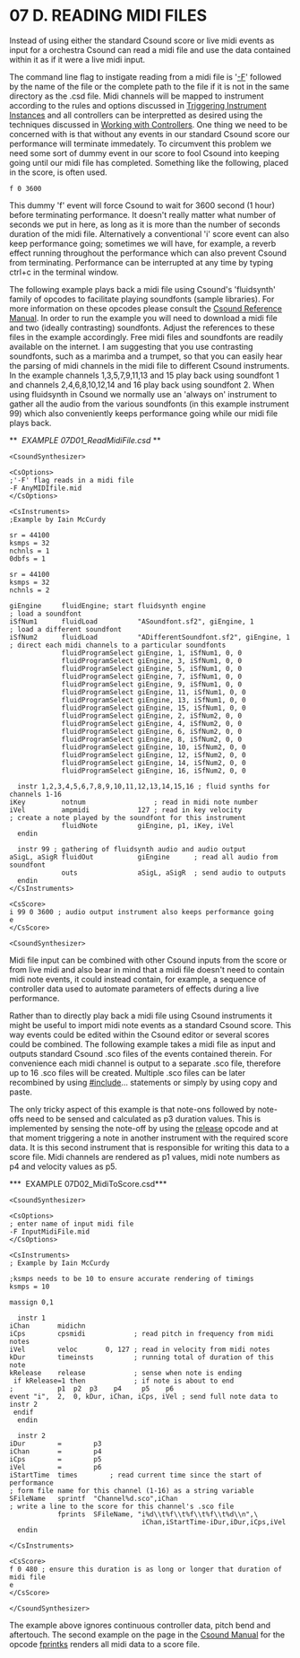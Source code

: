 07 D. READING MIDI FILES
========================

Instead of using either the standard Csound score or live midi events as
input for a orchestra Csound can read a midi file and use the data
contained within it as if it were a live midi input.

The command line flag to instigate reading from a midi file is
\'[-F](https://csound.com/docs/manual/CommandFlags.html#FlagsMinusUpperF)\'
followed by the name of the file or the complete path to the file if it
is not in the same directory as the .csd file. Midi channels will be
mapped to instrument according to the rules and options discussed in
[Triggering Instrument
Instances](http://en.flossmanuals.net/bin/view/Csound/Triggering%20Instrument%20Instances)
and all controllers can be interpretted as desired using the techniques
discussed in [Working with
Controllers](http://en.flossmanuals.net/bin/view/Csound/WORKINGWITHCONTROLLERS).
One thing we need to be concerned with is that without any events in our
standard Csound score our performance will terminate immedately. To
circumvent this problem we need some sort of dummy event in our score to
fool Csound into keeping going until our midi file has completed.
Something like the following, placed in the score, is often used.

    f 0 3600

This dummy \'f\' event will force Csound to wait for 3600 second (1
hour) before terminating performance. It doesn\'t really matter what
number of seconds we put in here, as long as it is more than the number
of seconds duration of the midi file. Alternatively a conventional \'i\'
score event can also keep performance going; sometimes we will have, for
example, a reverb effect running throughout the performance which can
also prevent Csound from terminating. Performance can be interrupted at
any time by typing ctrl+c in the terminal window. 

The following example plays back a midi file using Csound\'s
\'fluidsynth\' family of opcodes to facilitate playing soundfonts
(sample libraries). For more information on these opcodes please consult
the [Csound Reference
Manual](https://csound.com/docs/manual/index.html). In order to run
the example you will need to download a midi file and two (ideally
contrasting) soundfonts. Adjust the references to these files in the
example accordingly. Free midi files and soundfonts are readily
available on the internet. I am suggesting that you use contrasting
soundfonts, such as a marimba and a trumpet, so that you can easily hear
the parsing of midi channels in the midi file to different Csound
instruments. In the example channels 1,3,5,7,9,11,13 and 15 play back
using soundfont 1 and channels 2,4,6,8,10,12,14 and 16 play back using
soundfont 2. When using fluidsynth in Csound we normally use an \'always
on\' instrument to gather all the audio from the various soundfonts (in
this example instrument 99) which also conveniently keeps performance
going while our midi file plays back.

**  *EXAMPLE 07D01\_ReadMidiFile.csd* **

    <CsoundSynthesizer>

    <CsOptions>
    ;'-F' flag reads in a midi file
    -F AnyMIDIfile.mid
    </CsOptions>

    <CsInstruments>
    ;Example by Iain McCurdy

    sr = 44100
    ksmps = 32
    nchnls = 1
    0dbfs = 1

    sr = 44100
    ksmps = 32
    nchnls = 2

    giEngine     fluidEngine; start fluidsynth engine
    ; load a soundfont
    iSfNum1      fluidLoad          "ASoundfont.sf2", giEngine, 1
    ; load a different soundfont
    iSfNum2      fluidLoad          "ADifferentSoundfont.sf2", giEngine, 1
    ; direct each midi channels to a particular soundfonts
                 fluidProgramSelect giEngine, 1, iSfNum1, 0, 0
                 fluidProgramSelect giEngine, 3, iSfNum1, 0, 0
                 fluidProgramSelect giEngine, 5, iSfNum1, 0, 0
                 fluidProgramSelect giEngine, 7, iSfNum1, 0, 0
                 fluidProgramSelect giEngine, 9, iSfNum1, 0, 0
                 fluidProgramSelect giEngine, 11, iSfNum1, 0, 0
                 fluidProgramSelect giEngine, 13, iSfNum1, 0, 0
                 fluidProgramSelect giEngine, 15, iSfNum1, 0, 0
                 fluidProgramSelect giEngine, 2, iSfNum2, 0, 0
                 fluidProgramSelect giEngine, 4, iSfNum2, 0, 0
                 fluidProgramSelect giEngine, 6, iSfNum2, 0, 0
                 fluidProgramSelect giEngine, 8, iSfNum2, 0, 0
                 fluidProgramSelect giEngine, 10, iSfNum2, 0, 0
                 fluidProgramSelect giEngine, 12, iSfNum2, 0, 0
                 fluidProgramSelect giEngine, 14, iSfNum2, 0, 0
                 fluidProgramSelect giEngine, 16, iSfNum2, 0, 0

      instr 1,2,3,4,5,6,7,8,9,10,11,12,13,14,15,16 ; fluid synths for channels 1-16
    iKey         notnum                 ; read in midi note number
    iVel         ampmidi            127 ; read in key velocity
    ; create a note played by the soundfont for this instrument
                 fluidNote          giEngine, p1, iKey, iVel
      endin

      instr 99 ; gathering of fluidsynth audio and audio output
    aSigL, aSigR fluidOut           giEngine      ; read all audio from soundfont
                 outs               aSigL, aSigR  ; send audio to outputs
      endin
    </CsInstruments>

    <CsScore>
    i 99 0 3600 ; audio output instrument also keeps performance going
    e
    </CsScore>

    <CsoundSynthesizer>

Midi file input can be combined with other Csound inputs from the score
or from live midi and also bear in mind that a midi file doesn\'t need
to contain midi note events, it could instead contain, for example, a
sequence of controller data used to automate parameters of effects
during a live performance.

Rather than to directly play back a midi file using Csound instruments
it might be useful to import midi note events as a standard Csound
score. This way events could be edited within the Csound editor or
several scores could be combined. The following example takes a midi
file as input and outputs standard Csound .sco files of the events
contained therein. For convenience each midi channel is output to a
separate .sco file, therefore up to 16 .sco files will be created.
Multiple .sco files can be later recombined by using
[\#include](https://csound.com/docs/manual/include.html)\...
statements or simply by using copy and paste.

The only tricky aspect of this example is that note-ons followed by
note-offs need to be sensed and calculated as p3 duration values. This
is implemented by sensing the note-off by using the
[release](https://csound.com/docs/manual/release.html) opcode and at
that moment triggering a note in another instrument with the required
score data. It is this second instrument that is responsible for writing
this data to a score file. Midi channels are rendered as p1 values, midi
note numbers as p4 and velocity values as p5.

***  EXAMPLE 07D02\_MidiToScore.csd***

    <CsoundSynthesizer>

    <CsOptions>
    ; enter name of input midi file
    -F InputMidiFile.mid
    </CsOptions>

    <CsInstruments>
    ; Example by Iain McCurdy

    ;ksmps needs to be 10 to ensure accurate rendering of timings
    ksmps = 10

    massign 0,1

      instr 1
    iChan       midichn
    iCps        cpsmidi            ; read pitch in frequency from midi notes
    iVel        veloc       0, 127 ; read in velocity from midi notes
    kDur        timeinsts          ; running total of duration of this note
    kRelease    release            ; sense when note is ending
     if kRelease=1 then            ; if note is about to end
    ;           p1  p2  p3    p4     p5    p6
    event "i",  2,  0, kDur, iChan, iCps, iVel ; send full note data to instr 2
     endif
      endin

      instr 2
    iDur        =        p3
    iChan       =        p4
    iCps        =        p5
    iVel        =        p6
    iStartTime  times        ; read current time since the start of performance
    ; form file name for this channel (1-16) as a string variable
    SFileName   sprintf  "Channel%d.sco",iChan
    ; write a line to the score for this channel's .sco file
                fprints  SFileName, "i%d\\t%f\\t%f\\t%f\\t%d\\n",\
                                     iChan,iStartTime-iDur,iDur,iCps,iVel
      endin

    </CsInstruments>

    <CsScore>
    f 0 480 ; ensure this duration is as long or longer that duration of midi file
    e
    </CsScore>

    </CsoundSynthesizer>

The example above ignores continuous controller data, pitch bend and
aftertouch. The second example on the page in the [Csound
Manual](https://csound.com/docs/manual/index.html) for the opcode
[fprintks](https://csound.com/docs/manual/fprintks.html) renders all
midi data to a score file.
